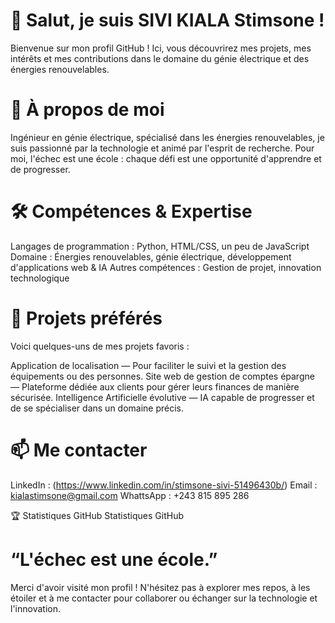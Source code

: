 # 👋 Salut, je suis SIVI KIALA Stimsone ! 

Bienvenue sur mon profil GitHub ! Ici, vous découvrirez mes projets, mes intérêts et mes contributions dans le domaine du génie électrique et des énergies renouvelables.

# 🚀 À propos de moi
Ingénieur en génie électrique, spécialisé dans les énergies renouvelables, je suis passionné par la technologie et animé par l'esprit de recherche. Pour moi, l'échec est une école : chaque défi est une opportunité d'apprendre et de progresser.

# 🛠️ Compétences & Expertise
Langages de programmation : Python, HTML/CSS, un peu de JavaScript
Domaine : Énergies renouvelables, génie électrique, développement d'applications web & IA
Autres compétences : Gestion de projet, innovation technologique

# 🌟 Projets préférés
Voici quelques-uns de mes projets favoris :

Application de localisation — Pour faciliter le suivi et la gestion des équipements ou des personnes.
Site web de gestion de comptes épargne — Plateforme dédiée aux clients pour gérer leurs finances de manière sécurisée.
Intelligence Artificielle évolutive — IA capable de progresser et de se spécialiser dans un domaine précis.

# 📫 Me contacter
LinkedIn : (https://www.linkedin.com/in/stimsone-sivi-51496430b/)
Email : kialastimsone@gmail.com
WhattsApp : +243 815 895 286

🏆 Statistiques GitHub
Statistiques GitHub

# “L'échec est une école.”

Merci d'avoir visité mon profil ! N'hésitez pas à explorer mes repos, à les étoiler et à me contacter pour collaborer ou échanger sur la technologie et l'innovation.
#
